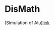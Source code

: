 # DisMath
(Simulation of Alu)[link](https://abderrhmanabdellatif.github.io/DisMath/src/Files/Bin.java)
